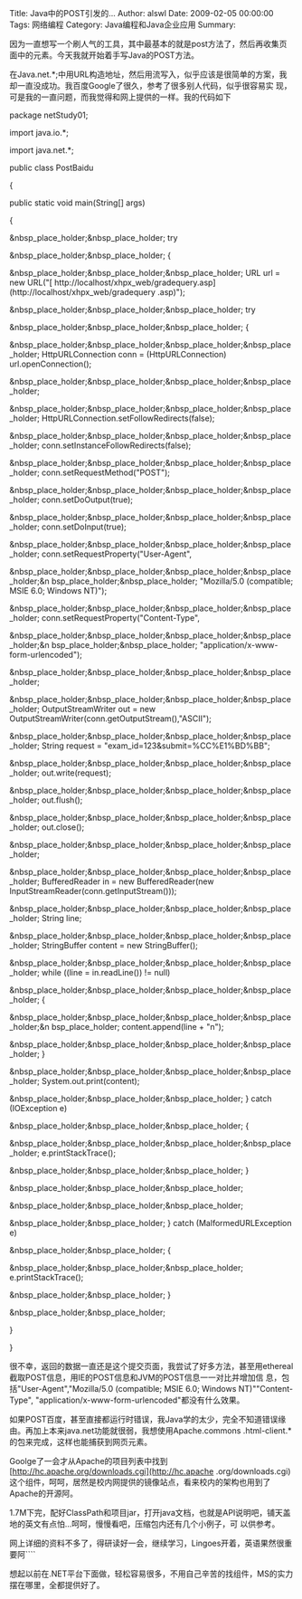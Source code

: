 Title: Java中的POST引发的...
Author: alswl
Date: 2009-02-05 00:00:00
Tags: 网络编程
Category: Java编程和Java企业应用
Summary: 

因为一直想写一个刷人气的工具，其中最基本的就是post方法了，然后再收集页面中的元素。今天我就开始着手写Java的POST方法。

在Java.net.*;中用URL构造地址，然后用流写入，似乎应该是很简单的方案，我却一直没成功。我百度Google了很久，参考了很多别人代码，似乎很容易实
现，可是我的一直问题，而我觉得和网上提供的一样。我的代码如下

package netStudy01;

import java.io.*;

import java.net.*;

public class PostBaidu

{

public static void main(String[] args)

{

&nbsp_place_holder;&nbsp_place_holder; try

&nbsp_place_holder;&nbsp_place_holder; {

&nbsp_place_holder;&nbsp_place_holder;&nbsp_place_holder; URL url = new URL("[
http://localhost/xhpx_web/gradequery.asp](http://localhost/xhpx_web/gradequery
.asp)");

&nbsp_place_holder;&nbsp_place_holder;&nbsp_place_holder; try

&nbsp_place_holder;&nbsp_place_holder;&nbsp_place_holder; {

&nbsp_place_holder;&nbsp_place_holder;&nbsp_place_holder;&nbsp_place_holder;
HttpURLConnection conn = (HttpURLConnection) url.openConnection();

&nbsp_place_holder;&nbsp_place_holder;&nbsp_place_holder;&nbsp_place_holder;

&nbsp_place_holder;&nbsp_place_holder;&nbsp_place_holder;&nbsp_place_holder;
HttpURLConnection.setFollowRedirects(false);

&nbsp_place_holder;&nbsp_place_holder;&nbsp_place_holder;&nbsp_place_holder;
conn.setInstanceFollowRedirects(false);

&nbsp_place_holder;&nbsp_place_holder;&nbsp_place_holder;&nbsp_place_holder;
conn.setRequestMethod("POST");

&nbsp_place_holder;&nbsp_place_holder;&nbsp_place_holder;&nbsp_place_holder;
conn.setDoOutput(true);

&nbsp_place_holder;&nbsp_place_holder;&nbsp_place_holder;&nbsp_place_holder;
conn.setDoInput(true);

&nbsp_place_holder;&nbsp_place_holder;&nbsp_place_holder;&nbsp_place_holder;
conn.setRequestProperty("User-Agent",

&nbsp_place_holder;&nbsp_place_holder;&nbsp_place_holder;&nbsp_place_holder;&n
bsp_place_holder;&nbsp_place_holder; "Mozilla/5.0 (compatible; MSIE 6.0;
Windows NT)");

&nbsp_place_holder;&nbsp_place_holder;&nbsp_place_holder;&nbsp_place_holder;
conn.setRequestProperty("Content-Type",

&nbsp_place_holder;&nbsp_place_holder;&nbsp_place_holder;&nbsp_place_holder;&n
bsp_place_holder;&nbsp_place_holder; "application/x-www-form-urlencoded");

&nbsp_place_holder;&nbsp_place_holder;&nbsp_place_holder;&nbsp_place_holder;

&nbsp_place_holder;&nbsp_place_holder;&nbsp_place_holder;&nbsp_place_holder;
OutputStreamWriter out = new
OutputStreamWriter(conn.getOutputStream(),"ASCII");

&nbsp_place_holder;&nbsp_place_holder;&nbsp_place_holder;&nbsp_place_holder;
String request = "exam_id=123&submit=%CC%E1%BD%BB";

&nbsp_place_holder;&nbsp_place_holder;&nbsp_place_holder;&nbsp_place_holder;
out.write(request);

&nbsp_place_holder;&nbsp_place_holder;&nbsp_place_holder;&nbsp_place_holder;
out.flush();

&nbsp_place_holder;&nbsp_place_holder;&nbsp_place_holder;&nbsp_place_holder;
out.close();

&nbsp_place_holder;&nbsp_place_holder;&nbsp_place_holder;&nbsp_place_holder;

&nbsp_place_holder;&nbsp_place_holder;&nbsp_place_holder;&nbsp_place_holder;
BufferedReader in = new BufferedReader(new
InputStreamReader(conn.getInputStream()));

&nbsp_place_holder;&nbsp_place_holder;&nbsp_place_holder;&nbsp_place_holder;
String line;

&nbsp_place_holder;&nbsp_place_holder;&nbsp_place_holder;&nbsp_place_holder;
StringBuffer content = new StringBuffer();

&nbsp_place_holder;&nbsp_place_holder;&nbsp_place_holder;&nbsp_place_holder;
while ((line = in.readLine()) != null)

&nbsp_place_holder;&nbsp_place_holder;&nbsp_place_holder;&nbsp_place_holder; {

&nbsp_place_holder;&nbsp_place_holder;&nbsp_place_holder;&nbsp_place_holder;&n
bsp_place_holder; content.append(line + "n");

&nbsp_place_holder;&nbsp_place_holder;&nbsp_place_holder;&nbsp_place_holder; }

&nbsp_place_holder;&nbsp_place_holder;&nbsp_place_holder;&nbsp_place_holder;
System.out.print(content);

&nbsp_place_holder;&nbsp_place_holder;&nbsp_place_holder; } catch (IOException
e)

&nbsp_place_holder;&nbsp_place_holder;&nbsp_place_holder; {

&nbsp_place_holder;&nbsp_place_holder;&nbsp_place_holder;&nbsp_place_holder;
e.printStackTrace();

&nbsp_place_holder;&nbsp_place_holder;&nbsp_place_holder; }

&nbsp_place_holder;&nbsp_place_holder;&nbsp_place_holder;

&nbsp_place_holder;&nbsp_place_holder;&nbsp_place_holder;

&nbsp_place_holder;&nbsp_place_holder; } catch (MalformedURLException e)

&nbsp_place_holder;&nbsp_place_holder; {

&nbsp_place_holder;&nbsp_place_holder;&nbsp_place_holder; e.printStackTrace();

&nbsp_place_holder;&nbsp_place_holder; }

&nbsp_place_holder;&nbsp_place_holder;

}

}

很不幸，返回的数据一直还是这个提交页面，我尝试了好多方法，甚至用ethereal截取POST信息，用IE的POST信息和JVM的POST信息一一对比并增加信
息，包括"User-Agent","Mozilla/5.0 (compatible; MSIE 6.0; Windows NT)""Content-
Type", "application/x-www-form-urlencoded"都没有什么效果。

如果POST百度，甚至直接都运行时错误，我Java学的太少，完全不知道错误缘由。再加上本来java.net功能就很弱，我想使用Apache.commons
.html-client.*的包来完成，这样也能捕获到网页元素。

Goolge了一会才从Apache的项目列表中找到[http://hc.apache.org/downloads.cgi](http://hc.apache
.org/downloads.cgi)这个组件，呵呵，居然是校内网提供的镜像站点，看来校内的架构也用到了Apache的开源阿。

1.7M下完，配好ClassPath和项目jar，打开java文档，也就是API说明吧，铺天盖地的英文有点怕...呵呵，慢慢看吧，压缩包内还有几个小例子，可
以供参考。

网上详细的资料不多了，得研读好一会，继续学习，Lingoes开着，英语果然很重要阿````

想起以前在.NET平台下面做，轻松容易很多，不用自己辛苦的找组件，MS的实力摆在哪里，全都提供好了。

